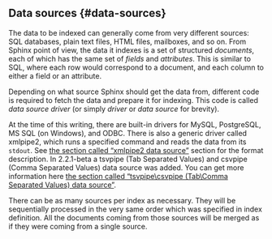 ## Data sources {#data-sources}

The data to be indexed can generally come from very different sources: SQL databases, plain text files, HTML files, mailboxes, and so on. From Sphinx point of view, the data it indexes is a set of structured _documents_, each of which has the same set of _fields_ and _attributes_. This is similar to SQL, where each row would correspond to a document, and each column to either a field or an attribute.

Depending on what source Sphinx should get the data from, different code is required to fetch the data and prepare it for indexing. This code is called _data source driver_ (or simply _driver_ or _data source_ for brevity).

At the time of this writing, there are built-in drivers for MySQL, PostgreSQL, MS SQL (on Windows), and ODBC. There is also a generic driver called xmlpipe2, which runs a specified command and reads the data from its `stdout`. See [the section called “xmlpipe2 data source”](../xmlpipe2_data_source.md) section for the format description. In 2.2.1-beta a tsvpipe (Tab Separated Values) and csvpipe (Comma Separated Values) data source was added. You can get more information here [the section called “tsvpipe\csvpipe (Tab\Comma Separated Values) data source”](../tsvpipecsvpipe_tabcomma_separated_values_data_sour.md).

There can be as many sources per index as necessary. They will be sequentially processed in the very same order which was specified in index definition. All the documents coming from those sources will be merged as if they were coming from a single source.